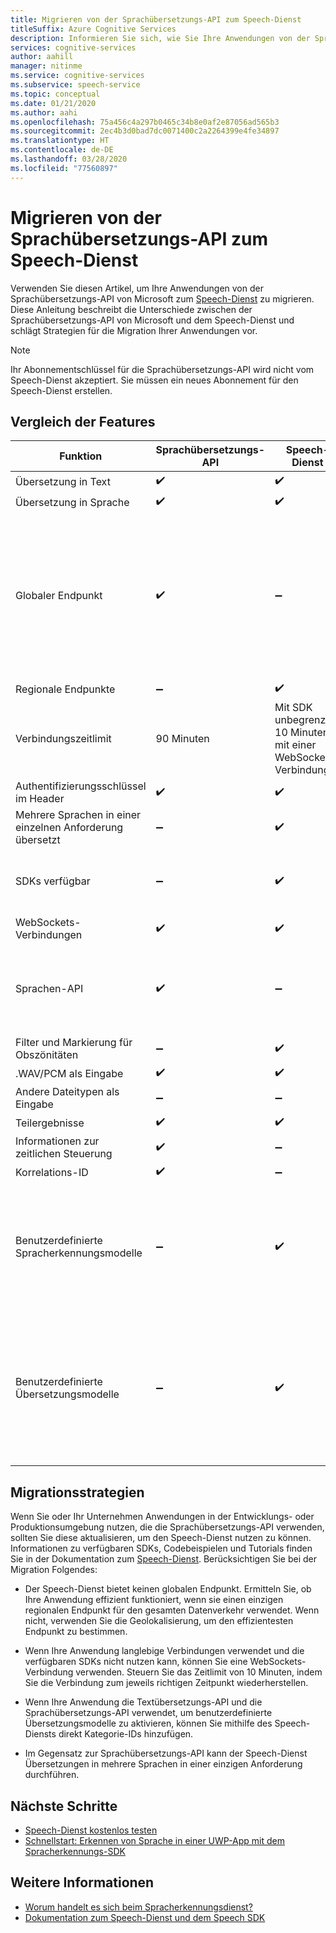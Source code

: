 ```yaml
---
title: Migrieren von der Sprachübersetzungs-API zum Speech-Dienst
titleSuffix: Azure Cognitive Services
description: Informieren Sie sich, wie Sie Ihre Anwendungen von der Sprachübersetzungs-API zum Speech-Dienst migrieren.
services: cognitive-services
author: aahill
manager: nitinme
ms.service: cognitive-services
ms.subservice: speech-service
ms.topic: conceptual
ms.date: 01/21/2020
ms.author: aahi
ms.openlocfilehash: 75a456c4a297b0465c34b8e0af2e87056ad565b3
ms.sourcegitcommit: 2ec4b3d0bad7dc0071400c2a2264399e4fe34897
ms.translationtype: HT
ms.contentlocale: de-DE
ms.lasthandoff: 03/28/2020
ms.locfileid: "77560897"
---
```

# <a name="migrate-from-the-translator-speech-api-to-the-speech-service"></a>Migrieren von der Sprachübersetzungs-API zum Speech-Dienst

Verwenden Sie diesen Artikel, um Ihre Anwendungen von der Sprachübersetzungs-API von Microsoft zum [Speech-Dienst](index.yml) zu migrieren. Diese Anleitung beschreibt die Unterschiede zwischen der Sprachübersetzungs-API von Microsoft und dem Speech-Dienst und schlägt Strategien für die Migration Ihrer Anwendungen vor.

> [!NOTE]
> Ihr Abonnementschlüssel für die Sprachübersetzungs-API wird nicht vom Speech-Dienst akzeptiert. Sie müssen ein neues Abonnement für den Speech-Dienst erstellen.

## <a name="comparison-of-features"></a>Vergleich der Features

| Funktion                                           | Sprachübersetzungs-API                                  | Speech-Dienst | Details                                                                                                                                                                                                                                                                            |
|---------------------------------------------------|-----------------------------------------------------------------|------------------------------------|------------------------------------------------------------------------------------------------------------------------------------------------------------------------------------------------------------------------------------------------------------------------------------|
| Übersetzung in Text                               | :heavy_check_mark:                                              | :heavy_check_mark:                 |                                                                                                                                                                                                                                                                                    |
| Übersetzung in Sprache                             | :heavy_check_mark:                                              | :heavy_check_mark:                 |                                                                                                                                                                                                                                                                                    |
| Globaler Endpunkt                                   | :heavy_check_mark:                                              | :heavy_minus_sign:                 | Der Speech-Dienst bietet keinen globalen Endpunkt. Ein globaler Endpunkt kann den Datenverkehr automatisch zum nächstgelegenen regionalen Endpunkt leiten, wodurch die Latenz in Ihrer Anwendung verringert wird.                                                    |
| Regionale Endpunkte                                | :heavy_minus_sign:                                              | :heavy_check_mark:                 |                                                                                                                                                                                                                                                                                    |
| Verbindungszeitlimit                             | 90 Minuten                                               | Mit SDK unbegrenzt 10 Minuten mit einer WebSockets-Verbindung.                                                                                                                                                                                                                                                                                   |
| Authentifizierungsschlüssel im Header                                | :heavy_check_mark:                                              | :heavy_check_mark:                 |                                                                                                                                                                                                                                                                                    |
| Mehrere Sprachen in einer einzelnen Anforderung übersetzt | :heavy_minus_sign:                                              | :heavy_check_mark:                 |                                                                                                                                                                                                                                                                                    |
| SDKs verfügbar                                    | :heavy_minus_sign:                                              | :heavy_check_mark:                 | Informationen zu verfügbaren SDKs finden Sie in der [Dokumentation zum Speech-Dienst](index.yml).                                                                                                                                                    |
| WebSockets-Verbindungen                            | :heavy_check_mark:                                              | :heavy_check_mark:                 |                                                                                                                                                                                                                                                                                    |
| Sprachen-API                                     | :heavy_check_mark:                                              | :heavy_minus_sign:                 | Der Speech-Dienst unterstützt denselben Sprachumfang, der im Artikel [Sprachenreferenz für Sprachübersetzungs-API](../translator-speech/languages-reference.md) beschrieben wird. |
| Filter und Markierung für Obszönitäten                       | :heavy_minus_sign:                                              | :heavy_check_mark:                 |                                                                                                                                                                                                                                                                                    |
| .WAV/PCM als Eingabe                                 | :heavy_check_mark:                                              | :heavy_check_mark:                 |                                                                                                                                                                                                                                                                                    |
| Andere Dateitypen als Eingabe                         | :heavy_minus_sign:                                              | :heavy_minus_sign:                 |                                                                                                                                                                                                                                                                                    |
| Teilergebnisse                                   | :heavy_check_mark:                                              | :heavy_check_mark:                 |                                                                                                                                                                                                                                                                                    |
| Informationen zur zeitlichen Steuerung                                       | :heavy_check_mark:                                              | :heavy_minus_sign:                 |                                                                                                                                                                 |
| Korrelations-ID                                    | :heavy_check_mark:                                              | :heavy_minus_sign:                 |                                                                                                                                                                                                                                                                                    |
| Benutzerdefinierte Spracherkennungsmodelle                              | :heavy_minus_sign:                                              | :heavy_check_mark:                 | Der Speech-Dienst bietet benutzerdefinierte Sprachmodelle, mit denen Sie die Spracherkennung an das spezifische Vokabular Ihres Unternehmens anpassen können.                                                                                                                                           |
| Benutzerdefinierte Übersetzungsmodelle                         | :heavy_minus_sign:                                              | :heavy_check_mark:                 | Wenn Sie die Textübersetzungs-API von Microsoft abonnieren, können Sie den [benutzerdefinierten Translator](https://www.microsoft.com/translator/business/customization/) verwenden, um Ihre eigenen Daten für präzisere Übersetzungen zu verwenden.                                                 |

## <a name="migration-strategies"></a>Migrationsstrategien

Wenn Sie oder Ihr Unternehmen Anwendungen in der Entwicklungs- oder Produktionsumgebung nutzen, die die Sprachübersetzungs-API verwenden, sollten Sie diese aktualisieren, um den Speech-Dienst nutzen zu können. Informationen zu verfügbaren SDKs, Codebeispielen und Tutorials finden Sie in der Dokumentation zum [Speech-Dienst](index.yml). Berücksichtigen Sie bei der Migration Folgendes:

* Der Speech-Dienst bietet keinen globalen Endpunkt. Ermitteln Sie, ob Ihre Anwendung effizient funktioniert, wenn sie einen einzigen regionalen Endpunkt für den gesamten Datenverkehr verwendet. Wenn nicht, verwenden Sie die Geolokalisierung, um den effizientesten Endpunkt zu bestimmen.

* Wenn Ihre Anwendung langlebige Verbindungen verwendet und die verfügbaren SDKs nicht nutzen kann, können Sie eine WebSockets-Verbindung verwenden. Steuern Sie das Zeitlimit von 10 Minuten, indem Sie die Verbindung zum jeweils richtigen Zeitpunkt wiederherstellen.

* Wenn Ihre Anwendung die Textübersetzungs-API und die Sprachübersetzungs-API verwendet, um benutzerdefinierte Übersetzungsmodelle zu aktivieren, können Sie mithilfe des Speech-Diensts direkt Kategorie-IDs hinzufügen.

* Im Gegensatz zur Sprachübersetzungs-API kann der Speech-Dienst Übersetzungen in mehrere Sprachen in einer einzigen Anforderung durchführen.

## <a name="next-steps"></a>Nächste Schritte

* [Speech-Dienst kostenlos testen](get-started.md)
* [Schnellstart: Erkennen von Sprache in einer UWP-App mit dem Spracherkennungs-SDK](~/articles/cognitive-services/Speech-Service/quickstarts/speech-to-text-from-microphone.md?pivots=programming-language-csharp&tabs=uwp)

## <a name="see-also"></a>Weitere Informationen

* [Worum handelt es sich beim Spracherkennungsdienst?](overview.md)
* [Dokumentation zum Speech-Dienst und dem Speech SDK](https://docs.microsoft.com/azure/cognitive-services/speech-service/speech-devices-sdk-qsg)
